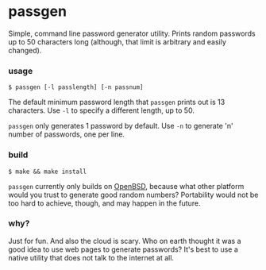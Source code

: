 # passgen

Simple, command line password generator utility. Prints random passwords up to 50
characters long (although, that limit is arbitrary and easily changed).

### usage

```
$ passgen [-l passlength] [-n passnum]
```
The default minimum password length that `passgen` prints out is 13 characters. Use
`-l` to specify a different length, up to 50.

`passgen` only generates 1 password by default. Use `-n` to generate 'n' number of
passwords, one per line.

### build

```
$ make && make install
```

`passgen` currently only builds on [OpenBSD](https://www.openbsd.org/), because what
other platform would you trust to generate good random numbers? Portability would not
be too hard to achieve, though, and may happen in the future.

### why?

Just for fun. And also the cloud is scary. Who on earth thought it was a good idea to
use web pages to generate passwords? It's best to use a native utility that does not
talk to the internet at all.
